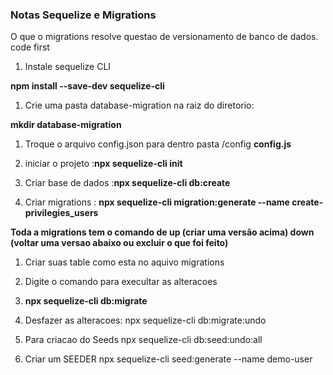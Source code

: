### Notas Sequelize e Migrations

O que o migrations resolve questao de versionamento de banco de dados.
code first
1. Instale sequelize CLI

**npm install --save-dev sequelize-cli**

1. Crie uma pasta database-migration na raiz do diretorio:

**mkdir database-migration**

1. Troque o arquivo config.json para dentro pasta /config **config.js**


1. iniciar o projeto :**npx sequelize-cli init**
1. Criar base de dados :**npx sequelize-cli db:create**

1. Criar migrations : **npx sequelize-cli migration:generate --name create-privilegies_users**

**Toda a migrations tem o comando de up (criar uma versão acima) down (voltar uma versao abaixo ou excluir o que foi feito)**

1. Criar suas table como esta no aquivo migrations
1. Digite o comando para execultar as alteracoes
1. **npx sequelize-cli db:migrate**


1. Desfazer as alteracoes:
npx sequelize-cli db:migrate:undo

1. Para criacao do Seeds 
npx sequelize-cli db:seed:undo:all


1. Criar um SEEDER 
npx sequelize-cli seed:generate --name demo-user